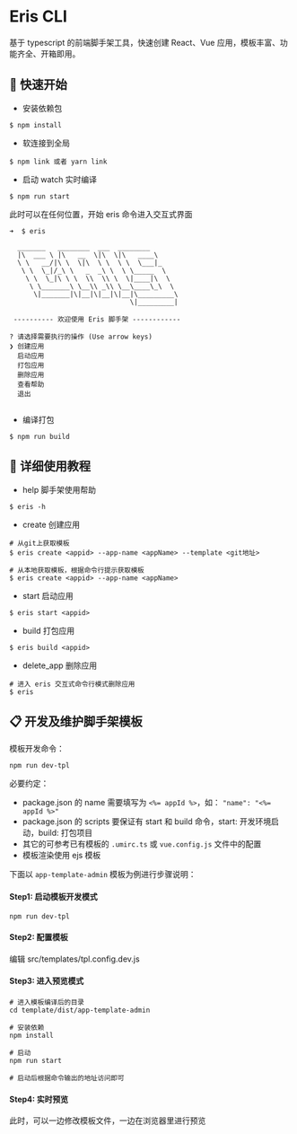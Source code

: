# Eris CLI

基于 typescript 的前端脚手架工具，快速创建 React、Vue 应用，模板丰富、功能齐全、开箱即用。

## 🎉 快速开始

* 安装依赖包
```shell
$ npm install 
```
* 软连接到全局
```shell
$ npm link 或者 yarn link
```
* 启动 watch 实时编译
```shell
$ npm run start
```
此时可以在任何位置，开始 eris 命令进入交互式界面

```shell
➜  $ eris

  _______   ________  ___  ________
  |\  ___ \ |\   __  \|\  \|\   ____\
  \ \   __/|\ \  \|\  \ \  \ \  \___|_
   \ \  \_|/_\ \   _  _\ \  \ \_____  \
    \ \  \_|\ \ \  \\  \\ \  \|____|\  \
     \ \_______\ \__\\ _\\ \__\____\_\  \
      \|_______|\|__|\|__|\|__|\_________\
                              \|_________|
  
 ---------- 欢迎使用 Eris 脚手架 ------------ 

? 请选择需要执行的操作 (Use arrow keys)
❯ 创建应用 
  启动应用 
  打包应用 
  删除应用 
  查看帮助 
  退出 


```

* 编译打包
```shell
$ npm run build
```


## 📖 详细使用教程

* help  脚手架使用帮助
```shell
$ eris -h
```

* create 创建应用
```shell
# 从git上获取模板
$ eris create <appid> --app-name <appName> --template <git地址>

# 从本地获取模板，根据命令行提示获取模板
$ eris create <appid> --app-name <appName>

```
* start  启动应用
```shell
$ eris start <appid>

```
* build  打包应用
```shell
$ eris build <appid>
```
* delete_app  删除应用
```shell
# 进入 eris 交互式命令行模式删除应用
$ eris
```



## 📋 开发及维护脚手架模板

模板开发命令：

```
npm run dev-tpl
```

必要约定：

- package.json 的 name 需要填写为 `<%= appId %>`，如： `"name": "<%= appId %>"`
- package.json 的 scripts 要保证有 start 和 build 命令，start: 开发环境启动，build: 打包项目
- 其它的可参考已有模板的 `.umirc.ts` 或 `vue.config.js` 文件中的配置
- 模板渲染使用 ejs 模板


下面以 `app-template-admin` 模板为例进行步骤说明：

#### Step1: 启动模板开发模式

```shell
npm run dev-tpl
```

#### Step2: 配置模板

编辑 src/templates/tpl.config.dev.js


#### Step3: 进入预览模式

```shell
# 进入模板编译后的目录
cd template/dist/app-template-admin

# 安装依赖
npm install

# 启动
npm run start

# 启动后根据命令输出的地址访问即可
```

#### Step4: 实时预览

此时，可以一边修改模板文件，一边在浏览器里进行预览
  
  